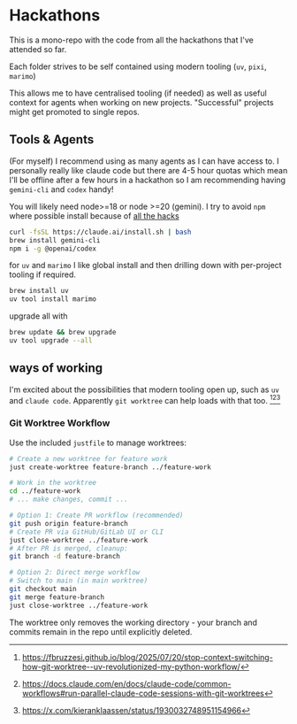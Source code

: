 # Hackathons

This is a mono-repo with the code from all the hackathons that I've attended so far.

Each folder strives to be self contained using modern tooling (`uv`, `pixi`, `marimo`)

This allows me to have centralised tooling (if needed) as well as useful context for agents when working on new projects. "Successful" projects might get promoted to single repos. 

## Tools & Agents

(For myself) I recommend using as many agents as I can have access to. I personally really like claude code but there are 4-5 hour quotas which mean I'll be offline after a few hours in a hackathon so I am recommending having `gemini-cli` and `codex` handy! 

You will likely need node>=18 or node >=20 (gemini). I try to avoid `npm` where
possible install because of [all the hacks](https://tane.dev/2025/09/oh-no-not-again...-a-meditation-on-npm-supply-chain-attacks/)

```sh
curl -fsSL https://claude.ai/install.sh | bash
brew install gemini-cli
npm i -g @openai/codex
```

for `uv` and `marimo` I like global install and then drilling down with per-project tooling if required. 

```sh
brew install uv
uv tool install marimo
```

upgrade all with 

```sh
brew update && brew upgrade
uv tool upgrade --all
```

## ways of working

I'm excited about the possibilities that modern tooling open up, such as `uv` and `claude code`. Apparently `git worktree` can help loads with that too. [^1][^2][^3]

### Git Worktree Workflow

Use the included `justfile` to manage worktrees:

```bash
# Create a new worktree for feature work
just create-worktree feature-branch ../feature-work

# Work in the worktree
cd ../feature-work
# ... make changes, commit ...

# Option 1: Create PR workflow (recommended)
git push origin feature-branch
# Create PR via GitHub/GitLab UI or CLI
just close-worktree ../feature-work
# After PR is merged, cleanup:
git branch -d feature-branch

# Option 2: Direct merge workflow
# Switch to main (in main worktree)
git checkout main
git merge feature-branch
just close-worktree ../feature-work
```

The worktree only removes the working directory - your branch and commits remain in the repo until explicitly deleted.

[^1]: https://fbruzzesi.github.io/blog/2025/07/20/stop-context-switching-how-git-worktree--uv-revolutionized-my-python-workflow/
[^2]: https://docs.claude.com/en/docs/claude-code/common-workflows#run-parallel-claude-code-sessions-with-git-worktrees
[^3]: https://x.com/kieranklaassen/status/1930032748951154966
